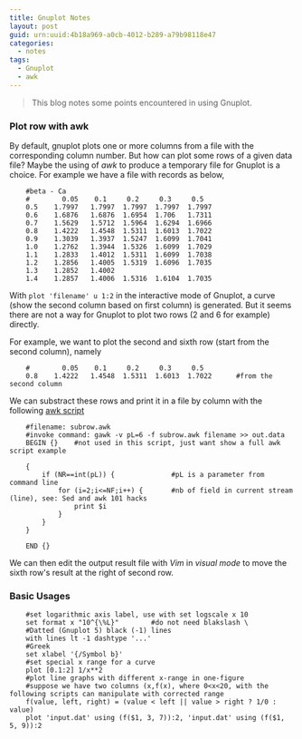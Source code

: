 ```yaml
---
title: Gnuplot Notes
layout: post
guid: urn:uuid:4b18a969-a0cb-4012-b289-a79b98118e47
categories:
  - notes
tags:
  - Gnuplot
  - awk
---
```


> This blog notes some points encountered in using Gnuplot.


### Plot row with awk
By default, gnuplot plots one or more columns from a file with the corresponding column number. But how can plot some rows of a given data file?
Maybe  the using of *awk* to produce a temporary file for Gnuplot is a choice. For example we have a file with records as below,

```
    #beta - Ca
    #        0.05    0.1     0.2     0.3     0.5
    0.5    1.7997   1.7997  1.7997  1.7997  1.7997 
    0.6    1.6876   1.6876  1.6954  1.706   1.7311 
    0.7    1.5629   1.5712  1.5964  1.6294  1.6966 
    0.8    1.4222   1.4548  1.5311  1.6013  1.7022 
    0.9    1.3039   1.3937  1.5247  1.6099  1.7041 
    1.0    1.2762   1.3944  1.5326  1.6099  1.7029 
    1.1    1.2833   1.4012  1.5311  1.6099  1.7038 
    1.2    1.2856   1.4005  1.5319  1.6096  1.7035 
    1.3    1.2852   1.4002   
    1.4    1.2857   1.4006  1.5316  1.6104  1.7035
```

With `plot 'filename' u 1:2` in the interactive mode of Gnuplot, a curve (show the second column based on first column) is generated. 
But it seems there are not a way for Gnuplot to plot two rows (2 and 6 for example) directly.

For example, we want to plot the second and sixth row (start from the second column), namely
```
    #        0.05    0.1     0.2     0.3     0.5       
    0.8    1.4222   1.4548  1.5311  1.6013  1.7022      #from the second column
```

We can substract these rows and print it in a file by column with the following [awk script](http://www.thegeekstuff.com/sed-awk-101-hacks-ebook/)

```
    #filename: subrow.awk
    #invoke command: gawk -v pL=6 -f subrow.awk filename >> out.data
    BEGIN {}    #not used in this script, just want show a full awk script example

    {
        if (NR==int(pL)) {              #pL is a parameter from command line
            for (i=2;i<=NF;i++) {       #nb of field in current stream (line), see: Sed and awk 101 hacks
                print $i
            }
        }
    }

    END {}
```

We can then edit the output result file with *Vim* in *visual mode* to move the sixth row's result at the right of second row.

### Basic Usages

```
    #set logarithmic axis label, use with set logscale x 10
    set format x "10^{\%L}"        #do not need blakslash \
    #Datted (Gnuplot 5) black (-1) lines
    with lines lt -1 dashtype '...'
    #Greek
    set xlabel '{/Symbol b}'
    #set special x range for a curve
    plot [0.1:2] 1/x**2
    #plot line graphs with different x-range in one-figure
    #suppose we have two columns (x,f(x), where 0<x<20, with the following scripts can manipulate with corrected range
    f(value, left, right) = (value < left || value > right ? 1/0 : value)
    plot 'input.dat' using (f($1, 3, 7)):2, 'input.dat' using (f($1, 5, 9)):2
```

